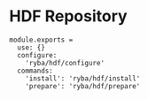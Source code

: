 
# HDF Repository

    module.exports =
      use: {}
      configure:
        'ryba/hdf/configure'
      commands:
        'install': 'ryba/hdf/install'
        'prepare': 'ryba/hdf/prepare'
